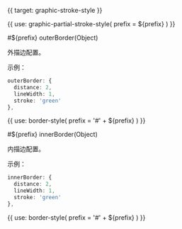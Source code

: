 {{ target: graphic-stroke-style }}

{{ use: graphic-partial-stroke-style(
  prefix = ${prefix}
) }}

#${prefix} outerBorder(Object)

外描边配置。

示例：

```ts
outerBorder: {
  distance: 2,
  lineWidth: 1,
  stroke: 'green'
},
```

{{ use: border-style(
prefix = '#' + ${prefix}
) }}

#${prefix} innerBorder(Object)

内描边配置。

示例：

```ts
innerBorder: {
  distance: 2,
  lineWidth: 1,
  stroke: 'green'
},
```

{{ use: border-style(
prefix = '#' + ${prefix}
) }}
